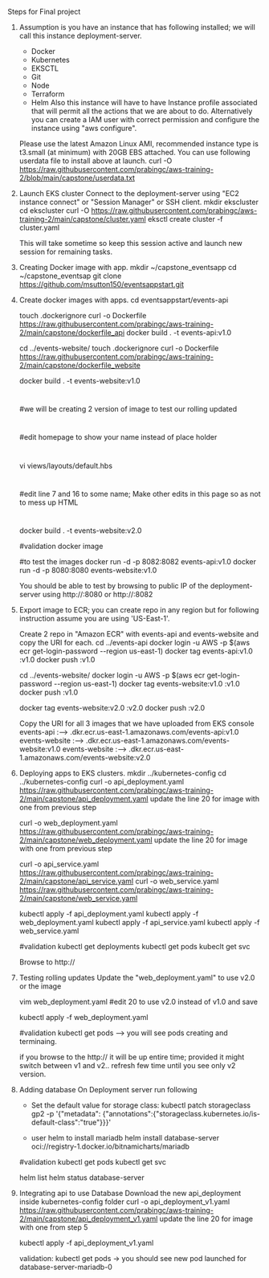 Steps for Final project

1) Assumption is you have an instance that has following installed; we will call this instance deployment-server.
	- Docker
	- Kubernetes
	- EKSCTL
	- Git
	- Node
	- Terraform
	- Helm
	Also this instance will have to have Instance profile associated that will permit all the actions that we are about to do. Alternatively you can create a IAM user with correct permission and configure the instance using "aws configure".

	Please use the latest Amazon Linux AMI, recommended instance type is t3.small (at minimum) with 20GB EBS attached. You can use following userdata file to install above at launch.
	curl -O https://raw.githubusercontent.com/prabingc/aws-training-2/blob/main/capstone/userdata.txt

2) Launch EKS cluster
   Connect to the deployment-server using "EC2 instance connect" or "Session Manager" or SSH client.
   mkdir ekscluster
   cd ekscluster
   curl -O https://raw.githubusercontent.com/prabingc/aws-training-2/main/capstone/cluster.yaml
   eksctl create cluster -f cluster.yaml

   This will take sometime so keep this session active and launch new session for remaining tasks.

3) Creating Docker image with app.
	 mkdir ~/capstone_eventsapp
	 cd ~/capstone_eventsap
     git clone https://github.com/msutton150/eventsappstart.git

4) Create docker images with apps.
	cd eventsappstart/events-api

	touch .dockerignore
	curl -o Dockerfile https://raw.githubusercontent.com/prabingc/aws-training-2/main/capstone/dockerfile_api
	docker build . -t events-api:v1.0

	cd ../events-website/
	touch .dockerignore
	curl -o Dockerfile https://raw.githubusercontent.com/prabingc/aws-training-2/main/capstone/dockerfile_website

	docker build . -t events-website:v1.0

	#
	#we will be creating 2 version of image to test our rolling updated
	#
	#edit homepage to show your name instead of place holder
	#
	vi views/layouts/default.hbs
	#
	#edit line 7 and 16 to some name; Make other edits in this page so as not to mess up HTML
	#
	docker build . -t events-website:v2.0

	#validation
	docker image

	#to test the images
	docker run -d -p 8082:8082 events-api:v1.0
	docker run -d -p 8080:8080 events-website:v1.0

	You should be able to test by browsing to public IP of the deployment-server using http://<ip>:8080 or http://<ip>:8082

5) Export image to ECR; you can create repo in any region but for following instruction assume you are using 'US-East-1'.

	Create 2 repo in "Amazon ECR" with events-api and events-website and copy the URI for each.
	cd ../events-api
	docker login -u AWS -p $(aws ecr get-login-password --region us-east-1) <uri for events-api>
	docker tag events-api:v1.0 <uri for events-api>:v1.0
	docker push <uri for events-api>:v1.0


	cd ../events-website/
	docker login -u AWS -p $(aws ecr get-login-password --region us-east-1) <uri for events-website>
	docker tag events-website:v1.0 <uri for events-website>:v1.0
	docker push <uri for events-website>:v1.0

	docker tag events-website:v2.0 <uri for events-website>:v2.0
	docker push <uri for events-website>:v2.0

	Copy the URI for all 3 images that we have uploaded from EKS console
	events-api :--> <account>.dkr.ecr.us-east-1.amazonaws.com/events-api:v1.0
	events-website :--> <account>.dkr.ecr.us-east-1.amazonaws.com/events-website:v1.0
	events-website :--> <account>.dkr.ecr.us-east-1.amazonaws.com/events-website:v2.0


6) Deploying apps to EKS clusters.
   mkdir ../kubernetes-config
   cd ../kubernetes-config
   curl -o api_deployment.yaml https://raw.githubusercontent.com/prabingc/aws-training-2/main/capstone/api_deployment.yaml
   		update the line 20 for image with one from previous step

   curl -o web_deployment.yaml https://raw.githubusercontent.com/prabingc/aws-training-2/main/capstone/web_deployment.yaml
   		update the line 20 for image with one from previous step

   curl -o api_service.yaml https://raw.githubusercontent.com/prabingc/aws-training-2/main/capstone/api_service.yaml
   curl -o web_service.yaml https://raw.githubusercontent.com/prabingc/aws-training-2/main/capstone/web_service.yaml


   	kubectl apply -f api_deployment.yaml
   	kubectl apply -f web_deployment.yaml
   	kubectl apply -f api_service.yaml
   	kubectl apply -f web_service.yaml

   	
   	#validation
   	kubectl get deployments
   	kubectl get pods
   	kubeclt get svc

   	Browse to http://<dns for events-web-svc>

7) Testing rolling updates
	Update the "web_deployment.yaml" to use v2.0 or the image

	vim web_deployment.yaml 
	#edit 20 to use v2.0 instead of v1.0 and save

	kubectl apply -f web_deployment.yaml 

	#validation
	kubectl get pods --> you will see pods creating and terminaing. 

	if you browse to the  http://<dns for events-web-svc> it will be up entire time; provided it might switch between v1 and v2.. refresh few time until you see only v2 version.

8) Adding database
	On Deployment server run following
	- Set the default value for storage class:
		 kubectl patch storageclass gp2 -p '{"metadata": {"annotations":{"storageclass.kubernetes.io/is-default-class":"true"}}}'

	- user helm to install mariadb
		helm install database-server oci://registry-1.docker.io/bitnamicharts/mariadb

	#validation
	kubectl get pods
	kubectl get svc

	helm list 
	helm status database-server 

9) Integrating api to use Database
	Download the new api_deployment inside kubernetes-config folder
	curl -o api_deployment_v1.yaml https://raw.githubusercontent.com/prabingc/aws-training-2/main/capstone/api_deployment_v1.yaml
   		update the line 20 for image with one from step 5

   	kubectl apply -f api_deployment_v1.yaml

   	validation:
   	kubectl get pods -> you should see new pod launched for database-server-mariadb-0
